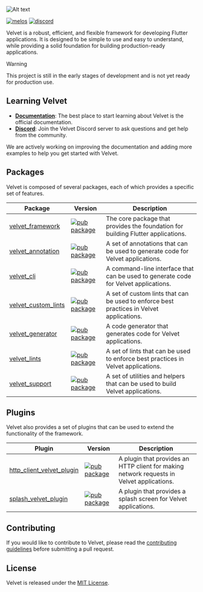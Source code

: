 ![Alt text](./art/velvet-header.png "a title")


[![melos](https://img.shields.io/badge/maintained%20with-melos-f700ff.svg?style=flat-square)](https://github.com/invertase/melos)
[![discord](https://img.shields.io/discord/1271998803163217991?logo=discord)](https://discord.gg/hU3nzdsf95)


Velvet is a robust, efficient, and flexible framework for developing Flutter applications.
It is designed to be simple to use and easy to understand, while providing a solid foundation for building production-ready applications.

> [!WARNING] 
> This project is still in the early stages of development and is not yet ready for production use.

## Learning Velvet

- **[Documentation](https://velvet.stratumfoundry.com)**: The best place to start learning about Velvet is the official documentation.
- **[Discord](https://discord.gg/hU3nzdsf95)**: Join the Velvet Discord server to ask questions and get help from the community.

We are actively working on improving the documentation and adding more examples to help you get started with Velvet.

## Packages

Velvet is composed of several packages, each of which provides a specific set of features.

| Package                                             | Version                                                                                                              | Description                                                                              |
| --------------------------------------------------- | -------------------------------------------------------------------------------------------------------------------- | ---------------------------------------------------------------------------------------- |
| [velvet_framework](packages/velvet_framework)       | [![pub package](https://img.shields.io/pub/v/velvet_framework.svg)](https://pub.dev/packages/velvet_framework)       | The core package that provides the foundation for building Flutter applications.         |
| [velvet_annotation](packages/velvet_annotation)     | [![pub package](https://img.shields.io/pub/v/velvet_annotation.svg)](https://pub.dev/packages/velvet_annotation)     | A set of annotations that can be used to generate code for Velvet applications.          |
| [velvet_cli](packages/velvet_cli)                   | [![pub package](https://img.shields.io/pub/v/velvet_cli.svg)](https://pub.dev/packages/velvet_cli)                   | A command-line interface that can be used to generate code for Velvet applications.      |
| [velvet_custom_lints](packages/velvet_custom_lints) | [![pub package](https://img.shields.io/pub/v/velvet_custom_lints.svg)](https://pub.dev/packages/velvet_custom_lints) | A set of custom lints that can be used to enforce best practices in Velvet applications. |
| [velvet_generator](packages/velvet_generator)       | [![pub package](https://img.shields.io/pub/v/velvet_generator.svg)](https://pub.dev/packages/velvet_generator)       | A code generator that generates code for Velvet applications.                            |
| [velvet_lints](packages/velvet_lints)               | [![pub package](https://img.shields.io/pub/v/velvet_lints.svg)](https://pub.dev/packages/velvet_lints)               | A set of lints that can be used to enforce best practices in Velvet applications.        |
| [velvet_support](packages/velvet_support)           | [![pub package](https://img.shields.io/pub/v/velvet_support.svg)](https://pub.dev/packages/velvet_support)           | A set of utilities and helpers that can be used to build Velvet applications.            |

## Plugins

Velvet also provides a set of plugins that can be used to extend the functionality of the framework.

| Plugin                                                         | Version                                                                                                                          | Description                                                                               |
| -------------------------------------------------------------- | -------------------------------------------------------------------------------------------------------------------------------- | ----------------------------------------------------------------------------------------- |
| [http_client_velvet_plugin](plugins/http_client_velvet_plugin) | [![pub package](https://img.shields.io/pub/v/http_client_velvet_plugin.svg)](https://pub.dev/packages/http_client_velvet_plugin) | A plugin that provides an HTTP client for making network requests in Velvet applications. |
| [splash_velvet_plugin](plugins/splash_velvet_plugin)           | [![pub package](https://img.shields.io/pub/v/splash_velvet_plugin.svg)](https://pub.dev/packages/splash_velvet_plugin)           | A plugin that provides a splash screen for Velvet applications.                           |

## Contributing

If you would like to contribute to Velvet, please read the [contributing guidelines](CONTRIBUTING.md) before submitting a pull request.

## License

Velvet is released under the [MIT License](LICENSE).

